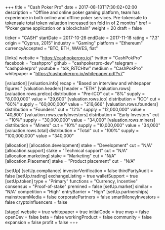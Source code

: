 +++
title = "Cash Poker Pro"
date = 2017-08-13T17:30:02+02:00
description = "Offline and online poker gaming platform, team has experience in both online and offline poker services. Pre-tokensale to tokensale total token valuation increased ten fold in of 2 months"
bref = "Poker game application on a blockchain"
weight = 20
draft = false

ticker = "CASH"
startDate = 2017-10-26
endDate = 2017-11-18
rating = "7.3"
origin = "Cyprus, 2015"
industry = "Gaming"
platform = "Ethereum"
currencyAccepted = "BTC, ETH, WAVES, fiat"

[links]
  website = "https://cashpokerpro.io/"
  twitter = "CashPokPro"
  facebook = "cashppro"
  github = "cashpokerpro-dev"
  telegram = "cashpokerpro"
  youtube = "tdk_RiTCHtw"
  medium = "CashPokPro"
  whitepaper = "https://cashpokerpro.io/whitepaper.pdf?v7"

[valuation]
  [valuation.info]
    recap = "Based on interview and whitepaper figures."
  [valuation.headers]
    header = "ETH"
  [valuation.rows]
    [valuation.rows.preIco]
      distribution = "Pre-ICO"
      cut = "8%"
      supply = "8,000,000"
      value = "29,600"
    [valuation.rows.ico]
      distribution = "ICO"
      cut = "60%"
      supply = "60,000,000"
      value = "216,666"
    [valuation.rows.founders]
      distribution = "Founders"
      cut = "12%"
      supply = "12,000,000"
      value = "40,800"
    [valuation.rows.earlyInvestors]
      distribution = "Early Investors"
      cut = "10%"
      supply = "30,000,000"
      value = "34,000"
    [valuation.rows.miners]
      distribution = "Miners"
      cut = "10%"
      supply = "10,000,000"
      value = "34,000"
    [valuation.rows.total]
      distribution = "Total"
      cut = "100%"
      supply = "100,000,000"
      value = "340,000"

[allocation]
  [allocation.development]
    stake = "Development"
    cut = "N/A"
  [allocation.support]
    stake = "Technical support"
    cut = "N/A"
  [allocation.marketing]
    stake = "Marketing"
    cut = "N/A"
  [allocation.Placement]
    stake = "Product placement"
    cut = "N/A"

[setUp]
  [setUp.compliance]
    investorVerification = false
    thirdPartyAudit = false
  [setUp.trading]
    exchangeListing = true
    walletSupport = true
  [setUp.token]
    type = "Primary"
    functions = "Currency, Incentive"
    consensus = "Proof-of-stake"
    premined = false
  [setUp.market]
    similar = "N/A"
    competition = "High"
    entryBarrier = "High"
  [setUp.partnerships]
    mainstreamMedia = false
    corporatePartners = false
    smartMoneyInvestors = false
    cryptoInfluencers = false

[stage]
  website = true
  whitepaper = true
  initialCode = true
  mvp = false
  openDev = false
  beta = false
  workingProduct = false
  community = false
  expansion = false
  profit = false
+++

